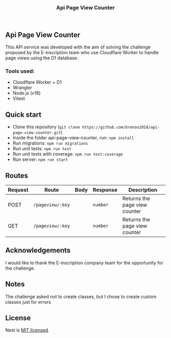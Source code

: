 <p align="center">
</p>
<h3 align="center"> Api Page View Counter</h3>
<p align="center">
</p>
<br>

## Api Page View Counter

This API service was developed with the aim of solving the challenge proposed by the E-inscription team who use Cloudflare Worker to handle page views using the D1 database.

### Tools used:

- Cloudflare Worker + D1
- Wrangler
- Node.js (v18)
- Vitest

## Quick start

- Clone this repository (`git clone https://github.com/brenoo2018/api-page-view-counter.git`)
- Inside the folder api-page-view-counter, run: `npm install`
- Run migrations: `npm run migrations`
- Run unit tests: `npm run test`
- Run unit tests with coverage: `npm run test:coverage`
- Run server: `npm run start`

## Routes

| Request | Route            | Body | Response | Description                   |
| ------- | ---------------- | ---- | -------- | ----------------------------- |
| POST    | `/pageview/:key` |      | `number` | Returns the page view counter |
| GET     | `/pageview/:key` |      | `number` | Returns the page view counter |

## Acknowledgements

I would like to thank the E-inscription company team for the opportunity for the challenge.

## Notes

The challenge asked not to create classes, but I chose to create custom classes just for errors

## License

Nest is [MIT licensed](LICENSE).
